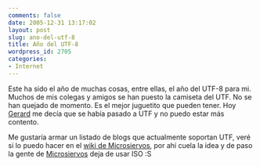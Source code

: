 ```yaml
---
comments: false
date: 2005-12-31 13:17:02
layout: post
slug: ano-del-utf-8
title: Año del UTF-8
wordpress_id: 2705
categories:
- Internet
---
```


Este ha sido el año de muchas cosas, entre ellas, el año del UTF-8 para mi. Muchos de mis colegas y amigos se han puesto la camiseta del UTF. No se han quejado de momento. Es el mejor juguetito que pueden tener. Hoy [Gerard](http://www.wifiblanes.com/blog) me decía que se había pasado a UTF y no puedo estar más contento.





Me gustaría armar un listado de blogs que actualmente soportan UTF, veré si lo puedo hacer en el [wiki de Microsiervos](http://wiki.microsiervos.com), por ahí cuela la idea y de paso la gente de [Microsiervos](http://www.microsiervos.com) deja de usar ISO :S
